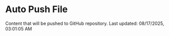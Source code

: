 # Auto Push File

Content that will be pushed to GitHub repository.
Last updated: 08/17/2025, 03:01:05 AM